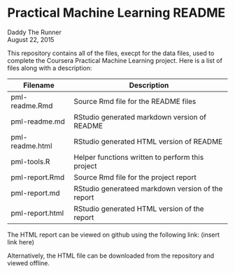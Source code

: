 # Practical Machine Learning README
Daddy The Runner  
August 22, 2015  

This repository contains all of the files, execpt for the data files,
used to complete the Coursera Practical Machine Learning project.  Here
is a list of files along with a description:

Filename        | Description
----------------|------------
pml-readme.Rmd  | Source Rmd file for the README files
pml-readme.md   | RStudio generated markdown version of README
pml-readme.html | RStudio generated HTML version of README
pml-tools.R     | Helper functions written to perform this project
pml-report.Rmd  | Source Rmd file for the project report
pml-report.md   | RStudio generateed markdown version of the report
pml-report.html | RStudio generated HTML version of the report

The HTML report can be viewed on github using the following link:
(insert link here)

Alternatively, the HTML file can be downloaded from the repository
and viewed offline.
